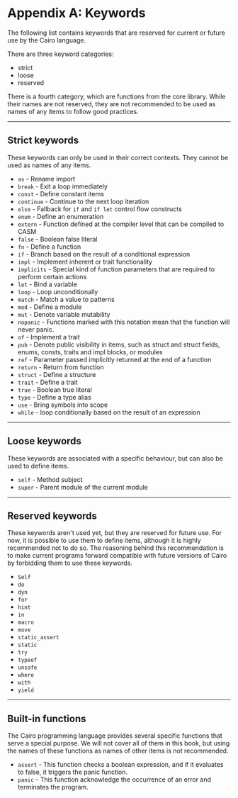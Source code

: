 # Appendix A: Keywords

The following list contains keywords that are reserved for current or future use by the Cairo language.

There are three keyword categories:

- strict
- loose
- reserved

There is a fourth category, which are functions from the core library. While their names are not reserved,
they are not recommended to be used as names of any items to follow good practices.

---

## Strict keywords

These keywords can only be used in their correct contexts.
They cannot be used as names of any items.

- `as` - Rename import
- `break` - Exit a loop immediately
- `const` - Define constant items
- `continue` - Continue to the next loop iteration
- `else` - Fallback for `if` and `if let` control flow constructs
- `enum` - Define an enumeration
- `extern` - Function defined at the compiler level that can be compiled to CASM
- `false` - Boolean false literal
- `fn` - Define a function
- `if` - Branch based on the result of a conditional expression
- `impl` - Implement inherent or trait functionality
- `implicits` - Special kind of function parameters that are required to perform certain actions
- `let` - Bind a variable
- `loop` - Loop unconditionally
- `match` - Match a value to patterns
- `mod` - Define a module
- `mut` - Denote variable mutability
- `nopanic` - Functions marked with this notation mean that the function will never panic.
- `of` - Implement a trait
- `pub` - Denote public visibility in items, such as struct and struct fields, enums, consts, traits and impl blocks, or modules
- `ref` - Parameter passed implicitly returned at the end of a function
- `return` - Return from function
- `struct` - Define a structure
- `trait` - Define a trait
- `true` - Boolean true literal
- `type` - Define a type alias
- `use` - Bring symbols into scope
- `while` - loop conditionally based on the result of an expression

---

## Loose keywords

These keywords are associated with a specific behaviour, but can also be used to define items.

- `self` - Method subject
- `super` - Parent module of the current module

---

## Reserved keywords

These keywords aren't used yet, but they are reserved for future use.
For now, it is possible to use them to define items, although it is highly recommended not to do so.
The reasoning behind this recommendation is to make current programs forward compatible with future versions of
Cairo by forbidding them to use these keywords.

- `Self`
- `do`
- `dyn`
- `for`
- `hint`
- `in`
- `macro`
- `move`
- `static_assert`
- `static`
- `try`
- `typeof`
- `unsafe`
- `where`
- `with`
- `yield`

---

## Built-in functions

The Cairo programming language provides several specific functions that serve a special purpose. We will not cover all of them in this book, but using the names of these functions as names of other items is not recommended.

- `assert` - This function checks a boolean expression, and if it evaluates to false, it triggers the panic function.
- `panic` - This function acknowledge the occurrence of an error and terminates the program.
